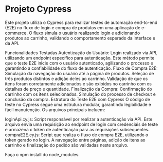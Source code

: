 # Projeto Cypress

Este projeto utiliza o Cypress para realizar testes de automação end-to-end (E2E) no fluxo de login e compra de produtos em uma aplicação de e-commerce. O fluxo simula o usuário realizando login e adicionando produtos ao carrinho, validando o comportamento esperado da interface e da API.

Funcionalidades Testadas
Autenticação do Usuário:
Login realizado via API, utilizando um endpoint específico para autenticação. Este método permite que o teste E2E inicie com o usuário autenticado, agilizando o processo e garantindo a confiabilidade do fluxo de autenticação.
Fluxo de Compra E2E:
Simulação da navegação do usuário até a página de produtos.
Seleção de três produtos distintos e adição deles ao carrinho.
Validação de que os itens foram corretamente adicionados e são exibidos no carrinho com os detalhes de preço e quantidade.
Finalização da Compra:
Confirmação do carrinho com os itens selecionados.
Simulação do processo de checkout e conclusão da compra.
Estrutura do Teste E2E com Cypress
O código de teste no Cypress segue uma estrutura modular, garantindo legibilidade e fácil manutenção. Os arquivos principais incluem:

loginApi.cy.js: Script responsável por realizar a autenticação via API. Este arquivo envia uma requisição ao endpoint de login com credenciais de teste e armazena o token de autenticação para as requisições subsequentes.
compraE2E.cy.js: Script que realiza o fluxo de compra E2E, utilizando o token gerado no login. A navegação entre páginas, adição de itens ao carrinho e finalização do pedido são validadas neste arquivo.

Faça o npm install do node_modules




